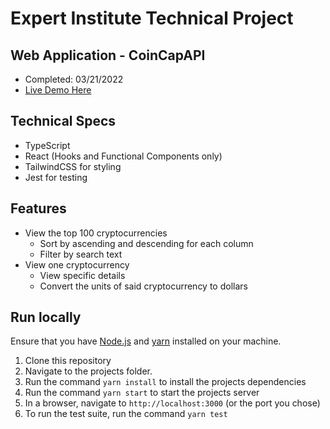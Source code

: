 # Expert Institute Technical Project
 ## Web Application - CoinCapAPI
 - Completed: 03/21/2022
 - [Live Demo Here](https://quizzical-curran-172fb7.netlify.app/)


## Technical Specs
- TypeScript 
- React (Hooks and Functional Components only) 
- TailwindCSS for styling
- Jest for testing

## Features
- View the top 100 cryptocurrencies
    * Sort by ascending and descending for each column
    * Filter by search text
- View one cryptocurrency
    * View specific details
    * Convert the units of said cryptocurrency to dollars



## Run locally
Ensure that you have [Node.js](https://nodejs.org/) and [yarn](https://yarnpkg.com/getting-started/install) installed on your machine. 
1. Clone this repository
2. Navigate to the projects folder.
3. Run the command `yarn install` to install the projects dependencies 
4. Run the command `yarn start` to start the projects server
5. In a browser, navigate to `http://localhost:3000` (or the port you chose)
6. To run the test suite, run the command `yarn test`

